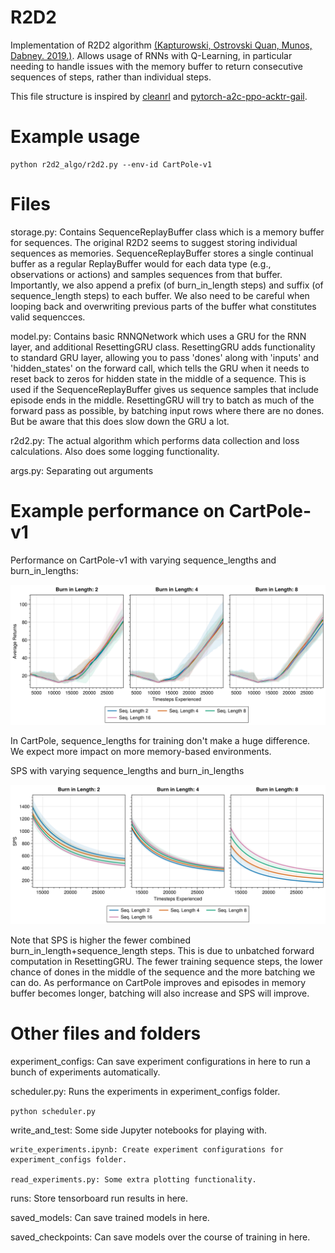 # R2D2
Implementation of R2D2 algorithm [(Kapturowski, Ostrovski Quan, Munos, Dabney. 2019.)](https://openreview.net/forum?id=r1lyTjAqYX). Allows usage of RNNs with Q-Learning, in particular needing to handle issues with the memory buffer to return consecutive sequences of steps, rather than individual steps.

This file structure is inspired by [cleanrl](https://github.com/vwxyzjn/cleanrl) and [pytorch-a2c-ppo-acktr-gail](https://github.com/ikostrikov/pytorch-a2c-ppo-acktr-gail).

# Example usage

```
python r2d2_algo/r2d2.py --env-id CartPole-v1
```

# Files

storage.py: Contains SequenceReplayBuffer class which is a memory buffer for sequences. The original R2D2 seems to suggest storing individual sequences as memories. SequenceReplayBuffer stores a single continual buffer as a regular ReplayBuffer would for each data type (e.g., observations or actions) and samples sequences from that buffer. Importantly, we also append a prefix (of burn_in_length steps) and suffix (of sequence_length steps) to each buffer. We also need to be careful when looping back and overwriting previous parts of the buffer what constitutes valid sequencces.

model.py: Contains basic RNNQNetwork which uses a GRU for the RNN layer, and additional ResettingGRU class. ResettingGRU adds functionality to standard GRU layer, allowing you to pass 'dones' along with 'inputs' and 'hidden_states' on the forward call, which tells the GRU when it needs to reset back to zeros for hidden state in the middle of a sequence. This is used if the SequenceReplayBuffer gives us sequence samples that include episode ends in the middle. ResettingGRU will try to batch as much of the forward pass as possible, by batching input rows where there are no dones. But be aware that this does slow down the GRU a lot. 

r2d2.py: The actual algorithm which performs data collection and loss calculations. Also does some logging functionality.

args.py: Separating out arguments

# Example performance on CartPole-v1

Performance on CartPole-v1 with varying sequence_lengths and burn_in_lengths:

![CartPole-v1 Performance](./write_and_test/cartpole_performance.jpg)

In CartPole, sequence_lengths for training don't make a huge difference. We expect more impact on more memory-based environments.

SPS with varying sequence_lengths and burn_in_lengths

![CartPole-v1 SPS](./write_and_test/cartpole_SPS.jpg)

Note that SPS is higher the fewer combined burn_in_length+sequence_length steps. This is due to unbatched forward computation in ResettingGRU. The fewer training sequence steps, the lower chance of dones in the middle of the sequence and the more batching we can do. As performance on CartPole improves and episodes in memory buffer becomes longer, batching will also increase and SPS will improve.

# Other files and folders

experiment_configs: Can save experiment configurations in here to run a bunch of experiments automatically.

scheduler.py: Runs the experiments in experiment_configs folder.

```python scheduler.py```

write_and_test: Some side Jupyter notebooks for playing with. 

    write_experiments.ipynb: Create experiment configurations for experiment_configs folder.

    read_experiments.py: Some extra plotting functionality.

runs: Store tensorboard run results in here.

saved_models: Can save trained models in here.

saved_checkpoints: Can save models over the course of training in here.